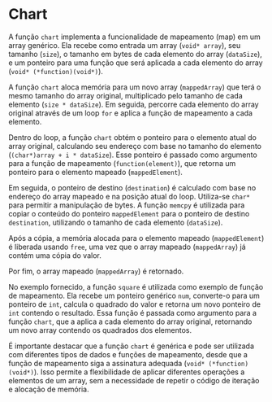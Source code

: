 # Chart

A função `chart` implementa a funcionalidade de mapeamento (map) em um array genérico. Ela recebe como entrada um array (`void* array`), seu tamanho (`size`), o tamanho em bytes de cada elemento do array (`dataSize`), e um ponteiro para uma função que será aplicada a cada elemento do array (`void* (*function)(void*)`).

A função `chart` aloca memória para um novo array (`mappedArray`) que terá o mesmo tamanho do array original, multiplicado pelo tamanho de cada elemento (`size * dataSize`). Em seguida, percorre cada elemento do array original através de um loop `for` e aplica a função de mapeamento a cada elemento.

Dentro do loop, a função `chart` obtém o ponteiro para o elemento atual do array original, calculando seu endereço com base no tamanho do elemento (`(char*)array + i * dataSize`). Esse ponteiro é passado como argumento para a função de mapeamento (`function(element)`), que retorna um ponteiro para o elemento mapeado (`mappedElement`).

Em seguida, o ponteiro de destino (`destination`) é calculado com base no endereço do array mapeado e na posição atual do loop. Utiliza-se `char*` para permitir a manipulação de bytes. A função `memcpy` é utilizada para copiar o conteúdo do ponteiro `mappedElement` para o ponteiro de destino `destination`, utilizando o tamanho de cada elemento (`dataSize`).

Após a cópia, a memória alocada para o elemento mapeado (`mappedElement`) é liberada usando `free`, uma vez que o array mapeado (`mappedArray`) já contém uma cópia do valor.

Por fim, o array mapeado (`mappedArray`) é retornado.

No exemplo fornecido, a função `square` é utilizada como exemplo de função de mapeamento. Ela recebe um ponteiro genérico `num`, converte-o para um ponteiro de `int`, calcula o quadrado do valor e retorna um novo ponteiro de `int` contendo o resultado. Essa função é passada como argumento para a função `chart`, que a aplica a cada elemento do array original, retornando um novo array contendo os quadrados dos elementos.

É importante destacar que a função `chart` é genérica e pode ser utilizada com diferentes tipos de dados e funções de mapeamento, desde que a função de mapeamento siga a assinatura adequada (`void* (*function)(void*)`). Isso permite a flexibilidade de aplicar diferentes operações a elementos de um array, sem a necessidade de repetir o código de iteração e alocação de memória.